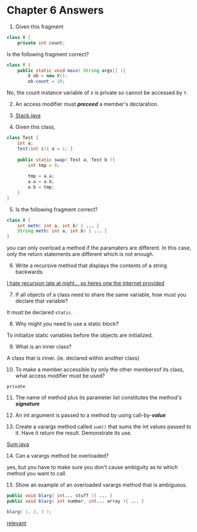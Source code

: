 # Chapter 6 Answers

1. Given this fragment

```java
class X {
	private int count;
```
Is the following fragment correct?

```java
class Y {
	public static void main( String args[] ){
		X ob = new X();
		ob.count = 10;
```

No, the count instance variable of `X` is private so cannot be accessed by `Y`.

2. An access modifier must ___preceed___ a member's declaration.

3. [Stack.java](src/main/java/Stack.java)

4. Given this class,

```java
class Test {
	int a;
	Test(int i){ a = 1; }
	
	public static swap( Test a, Test b ){
		int tmp = 0;
		
		tmp = a.a;
		a.a = a.b;
		a.b = tmp;
	}
}
```

5. Is the following fragment correct?

```java
class X {
	int meth( int a, int b) { ... }
	String meth( int a, int b) { ... }
}
```
you can only overload a method if the paramaters are different. In this case, only the return statements are different which is not enough.

6. Write a recursive method that displays the contents of a string backwards.

[I hate recursion late at night... so heres one the internet provided](src/main/java/StringFlipper.java)

7. If all objects of a class need to share the same variable, how must you declare that variable?

It must be declared `static`.

8. Why might you need to use a static block?

To initialize static variables before the objects are initialized.

9. What is an inner class?

A class that is inner.
(ie. declared within another class)

10. To make a member accessible by only the other membersof its class, what access modifier must be used?

`private`

11. The name of method plus its parameter list constitutes the method's ___signature___

12. An int argument is passed to a method by using call-by-___value___

13. Create a varargs method called `sum()` that sums the int values passed to it. Have it return the result. Demonstrate its use.

[Sum.java](src/main/java/Sum.java)

14. Can a varargs method be overloaded?

yes, but you have to make sure you don't cause ambiguity as to which method you want to call.

15. Show an example of an overloaded varargs method that is ambiguous.

```java
public void blarg( int... stuff ){ ... }
public void blarg( int number, int... array ){ ... }

blarg( 1, 2, 3 );
```
[relevant](https://i.imgflip.com/evp5x.jpg)